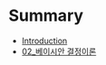 # Summary

* [Introduction](README.md)
* [02\_베이시안 결정이론](02bca0-c774-c2dc-c548-acb0-c815-c774-b860.md)

